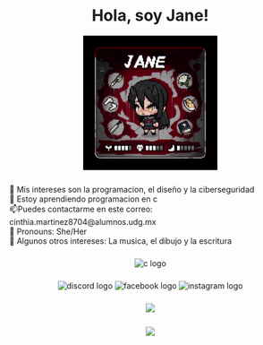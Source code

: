 <h1 align="center">Hola, soy Jane!</h1>
<p align="center"><img src="https://github.com/LostJane/Dibujos/blob/main/V%C3%ADdeo%20sin%20t%C3%ADtulo%20%E2%80%90%20Hecho%20con%20Clipchamp.gif?raw=true" alt="project-image"></p>

###

<p align="left">🍄 Mis intereses son la programacion, el diseño y la ciberseguridad<br>🌱 Estoy aprendiendo programacion en c<br>📫Puedes contactarme en este correo: cinthia.martinez8704@alumnos.udg.mx<br>🍉 Pronouns: She/Her<br>🎹 Algunos otros intereses: La musica, el dibujo y la escritura</p>

###

<div align="center">
  <img src="https://cdn.jsdelivr.net/gh/devicons/devicon/icons/c/c-original.svg" height="40" alt="c logo"  />
</div>

###

<div align="center">
  <img src="https://raw.githubusercontent.com/maurodesouza/profile-readme-generator/master/src/assets/icons/social/discord/default.svg" width="52" height="40" alt="discord logo"  />
  <img src="https://raw.githubusercontent.com/maurodesouza/profile-readme-generator/master/src/assets/icons/social/facebook/default.svg" width="52" height="40" alt="facebook logo"  />
  <img src="https://raw.githubusercontent.com/maurodesouza/profile-readme-generator/master/src/assets/icons/social/instagram/default.svg" width="52" height="40" alt="instagram logo"  />
</div>

###

<div align="center">
  <img src="https://profile-counter.glitch.me/LostJane/count.svg?"  />
</div>

###

<div align="center">
  <img height="200" src="https://es.pinterest.com/pin/935411785157159630/"  />
</div>

###
